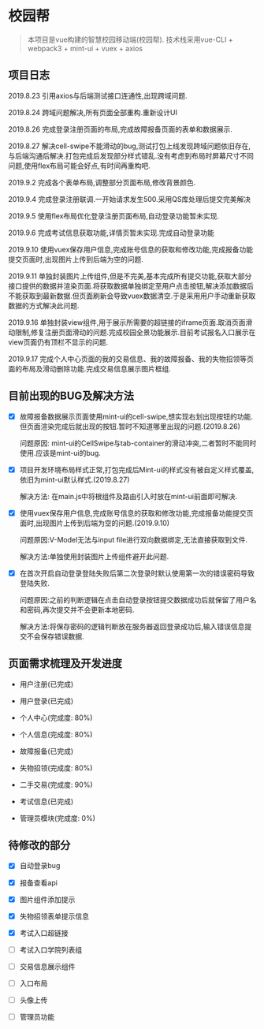 # 校园帮

> 本项目是vue构建的智慧校园移动端(校园帮).
> 技术栈采用vue-CLI + webpack3 + mint-ui + vuex + axios

## 项目日志

2019.8.23 引用axios与后端测试接口连通性,出现跨域问题.

2019.8.24 跨域问题解决,所有页面全部重构.重新设计UI

2019.8.26 完成登录注册页面的布局,完成故障报备页面的表单和数据展示.

2019.8.27 解决cell-swipe不能滑动的bug,测试打包上线发现跨域问题依旧存在,与后端沟通后解决.打包完成后发现部分样式错乱.没有考虑到布局时屏幕尺寸不同问题,使用flex布局可能会好点,有时间再重构吧.

2019.9.2 完成各个表单布局,调整部分页面布局,修改背景颜色.

2019.9.4 完成登录注册联调.一开始请求发生500.采用QS库处理后提交完美解决

2019.9.5 使用flex布局优化登录注册页面布局,自动登录功能暂未实现.

2019.9.6 完成考试信息获取功能,详情页暂未实现.完成自动登录功能

2019.9.10 使用vuex保存用户信息,完成账号信息的获取和修改功能,完成报备功能提交页面时,出现图片上传到后端为空的问题.

2019.9.11 单独封装图片上传组件,但是不完美,基本完成所有提交功能,获取大部分接口提供的数据并渲染页面.将获取数据单独绑定至用户点击按钮,解决添加数据后不能获取到最新数据.但页面刷新会导致vuex数据清空.于是采用用户手动重新获取数据的方式解决此问题.

2019.9.16 单独封装view组件,用于展示所需要的超链接的iframe页面.取消页面滑动限制,修复注册页面滑动的问题.完成校园全景功能展示.目前考试报名入口展示在view页面仍有顶栏不显示的问题.

2019.9.17 完成个人中心页面的我的交易信息、我的故障报备、我的失物招领等页面的布局及滑动删除功能.完成交易信息展示图片框组.

## 目前出现的BUG及解决方法

- [x] 故障报备数据展示页面使用mint-ui的cell-swipe,想实现右划出现按钮的功能.但页面渲染完成后就出现的按钮.暂时不知道哪里出现的问题.(2019.8.26)

    问题原因: mint-ui的CellSwipe与tab-container的滑动冲突,二者暂时不能同时使用.应该是mint-ui的bug.

- [x] 项目开发环境布局样式正常,打包完成后Mint-ui的样式没有被自定义样式覆盖,依旧为mint-ui默认样式.(2019.8.27)

    解决方法: 在main.js中将根组件及路由引入时放在mint-ui前面即可解决.

- [x] 使用vuex保存用户信息,完成账号信息的获取和修改功能,完成报备功能提交页面时,出现图片上传到后端为空的问题.(2019.9.10)

    问题原因:V-Model无法与input file进行双向数据绑定,无法直接获取到文件.

    解决方法:单独使用封装图片上传组件避开此问题.

- [x] 在首次开启自动登录登陆失败后第二次登录时默认使用第一次的错误密码导致登陆失败.

    问题原因:之前的判断逻辑在点击自动登录按钮提交数据成功后就保留了用户名和密码,再次提交并不会更新本地密码.

    解决方法:将保存密码的逻辑判断放在服务器返回登录成功后,输入错误信息提交不会保存错误数据.

## 页面需求梳理及开发进度

- 用户注册(已完成)

- 用户登录(已完成)

- 个人中心(完成度: 80%)

- 个人信息(完成度: 80%)

- 故障报备(已完成)

- 失物招领(完成度: 80%)

- 二手交易(完成度: 90%)

- 考试信息(已完成)

- 管理员模块(完成度: 0%)

## 待修改的部分

- [x] 自动登录bug

- [x] 报备查看api

- [x] 图片组件添加提示

- [x] 失物招领表单提示信息

- [x] 考试入口超链接

- [ ] 考试入口学院列表组

- [ ] 交易信息展示组件

- [ ] 入口布局

- [ ] 头像上传

- [ ] 管理员功能
